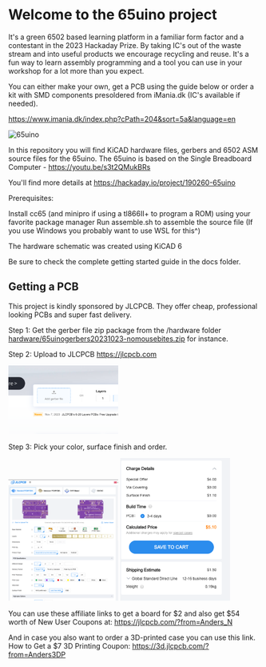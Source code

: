# Welcome to the 65uino project

It's a green 6502 based learning platform in a familiar form factor and a contestant in the 2023 Hackaday Prize. By taking IC's out of the waste stream and into useful products we encourage recycling and reuse.
It's a fun way to learn assembly programming and a tool you can use in your workshop for a lot more than you expect.

You can either make your own, get a PCB using the guide below or order a kit with SMD components presoldered from iMania.dk (IC's available if needed).

https://www.imania.dk/index.php?cPath=204&sort=5a&language=en


![65uino](https://cdn.hackaday.io/images/8644651680943366680.jpeg)

In this repository you will find KiCAD hardware files, gerbers and 6502 ASM source files for the 65uino.
The 65uino is based on the Single Breadboard Computer - https://youtu.be/s3t2QMukBRs

You'll find more details at https://hackaday.io/project/190260-65uino

Prerequisites:

Install cc65 (and minipro if using a tl866II+ to program a ROM) using your favorite package manager
Run assemble.sh to assemble the source file
(If you use Windows you probably want to use WSL for this^)

The hardware schematic was created using KiCAD 6

Be sure to check the complete getting started guide in the docs folder. 

## Getting a PCB
This project is kindly sponsored by JLCPCB. They offer cheap, professional looking PCBs and super fast delivery.

Step 1: Get the gerber file zip package from the /hardware folder
[hardware/65uinogerbers20231023-nomousebites.zip](https://github.com/AndersBNielsen/65uino/blob/main/hardware/65uinogerbers20231023-nomousebites.zip) for instance.

Step 2: Upload to JLCPCB https://jlcpcb.com

<img src="https://github.com/AndersBNielsen/65uino/blob/main/images/upload.png?raw=true" alt="Upload" style="width: 220px;">

Step 3: Pick your color, surface finish and order.

<img src="https://github.com/AndersBNielsen/65uino/blob/main/images/settings.png?raw=true" alt="Select settings" style="width: 220px;">

<img src="https://github.com/AndersBNielsen/65uino/blob/main/images/save.png?raw=true" alt="Save your choice" style="width: 220px;">


You can use these affiliate links to get a board for $2 and also get $54 worth of New User Coupons at: https://jlcpcb.com/?from=Anders_N

And in case you also want to order a 3D-printed case you can use this link. 
How to Get a $7 3D Printing Coupon: https://3d.jlcpcb.com/?from=Anders3DP
